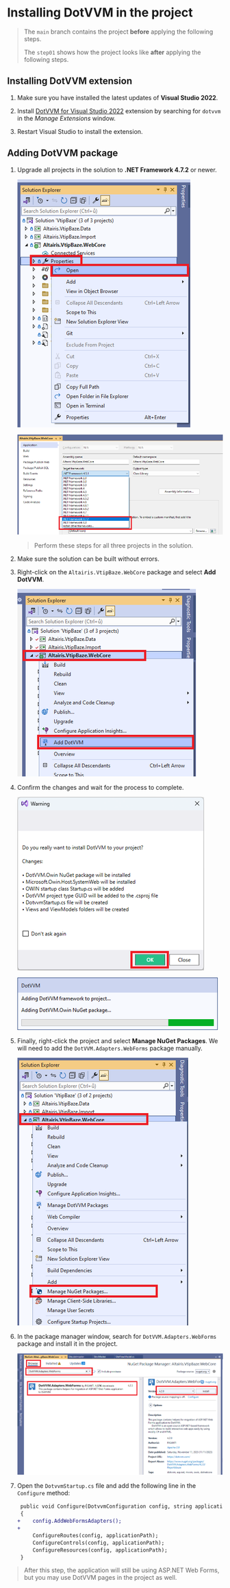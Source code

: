# Installing DotVVM in the project

> The `main` branch contains the project **before** applying the following steps.
>
> The `step01` shows how the project looks like **after** applying the following steps.

## Installing DotVVM extension

1. Make sure you have installed the latest updates of **Visual Studio 2022**.

1. Install [DotVVM for Visual Studio 2022](https://www.dotvvm.com/get-dotvvm) extension by searching for `dotvvm` in the _Manage Extensions_ window. 

1. Restart Visual Studio to install the extension.

## Adding DotVVM package

1. Upgrade all projects in the solution to **.NET Framework 4.7.2** or newer.

    ![Figure 02-01 Open project properties](figures/02-01.png)

    ![Figure 02-02 Switch target framework](figures/02-02.png)

    > Perform these steps for all three projects in the solution.

1. Make sure the solution can be built without errors.

1. Right-click on the `Altairis.VtipBaze.WebCore` package and select **Add DotVVM**.

    ![Figure 02-03 Select Add DotVVM option](figures/02-03.png)

1. Confirm the changes and wait for the process to complete. 

    ![Figure 02-04 Confirm the changes](figures/02-04.png)

    ![Figure 02-05 Wait for the process to complete](figures/02-05.png)

1. Finally, right-click the project and select **Manage NuGet Packages**. We will need to add the `DotVVM.Adapters.WebForms` package manually.

    ![Figure 02-06 Opening the NuGet Package Manager](figures/02-06.png)

1. In the package manager window, search for `DotVVM.Adapters.WebForms` package and install it in the project.

    ![Figure 02-07 Opening the NuGet Package Manager](figures/02-07.png)

1. Open the `DotvvmStartup.cs` file and add the following line in the `Configure` method:

    ```diff
     public void Configure(DotvvmConfiguration config, string applicationPath)
     {
    +    config.AddWebFormsAdapters();
    +
         ConfigureRoutes(config, applicationPath);
         ConfigureControls(config, applicationPath);
         ConfigureResources(config, applicationPath);
     }    
    ```

> After this step, the application will still be using ASP.NET Web Forms, but you may use DotVVM pages in the project as well.